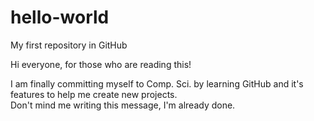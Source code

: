 # hello-world
My first repository in GitHub

Hi everyone, for those who are reading this!

I am finally committing myself to Comp. Sci. by learning GitHub and it's features to help me create new projects.  
Don't mind me writing this message, I'm already done.
